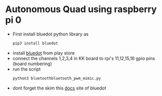 # Autonomous Quad using raspberry pi 0
* First install bluedot python library as 
  ```bash
  pip3 install bluedot
  ```
* install [bluedot](https://play.google.com/store/apps/details?id=com.stuffaboutcode.bluedot&hl=en&gl=US) from play store
* connect the channels 1,2,3,4 in KK board to rpi's 11,12,15,16 gpio pins (board numbering)
* run the script 
  ```bash
  python3 bluetoothbluetooth_pwm_mimic.py
  ```
* dont forget the skim this [docs](https://bluedot.readthedocs.io/en/latest/) site of bluedot

    
